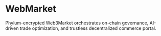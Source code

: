 # WebMarket
Phylum-encrypted Web3Market orchestrates on-chain governance, AI-driven trade optimization, and trustless decentralized commerce portal.
